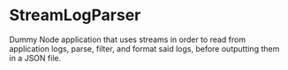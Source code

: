 # StreamLogParser
Dummy Node application that uses streams in order to read from application logs, parse, filter, and format said logs, before outputting them in a JSON file.